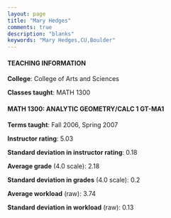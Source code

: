 ```yaml
---
layout: page
title: "Mary Hedges" 
comments: true
description: "blanks"
keywords: "Mary Hedges,CU,Boulder"
---
```

<head>
<script src="https://ajax.googleapis.com/ajax/libs/jquery/2.1.3/jquery.min.js"></script>
<script src="https://dl.dropboxusercontent.com/s/pc42nxpaw1ea4o9/highcharts.js?dl=0"></script>
<!-- <script src="../assets/js/highcharts.js"></script> -->
<style type="text/css">@font-face {
	font-family: "Bebas Neue";
	src: url(https://www.filehosting.org/file/details/544349/BebasNeue Regular.otf) format("opentype");
	}
	h1.Bebas { 
		font-family: "Bebas Neue", Verdana, Tahoma;
	}
</style>
</head>
	   
#### TEACHING INFORMATION

**College**: College of Arts and Sciences

**Classes taught**: MATH 1300

#### MATH 1300: ANALYTIC GEOMETRY/CALC 1 GT-MA1

**Terms taught**: Fall 2006, Spring 2007

**Instructor rating**: 5.03

**Standard deviation in instructor rating**: 0.18

**Average grade** (4.0 scale): 2.18

**Standard deviation in grades** (4.0 scale): 0.2

**Average workload** (raw): 3.74

**Standard deviation in workload** (raw): 0.13

